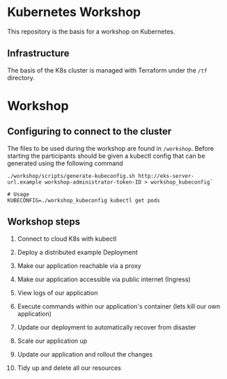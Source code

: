 # Kubernetes Workshop

This repository is the basis for a workshop on Kubernetes.

## Infrastructure

The basis of the K8s cluster is managed with Terraform under the `/tf` directory.


# Workshop

## Configuring to connect to the cluster
The files to be used during the workshop are found in `/workshop`. Before starting the participants should be given a kubectl config that can be generated using the following command

```
./workshop/scripts/generate-kubeconfig.sh http://eks-server-url.example workshop-administrator-token-ID > workshop_kubeconfig`

# Usage
KUBECONFIG=./workshop_kubeconfig kubectl get pods
```

## Workshop steps

1. Connect to cloud K8s with kubectl
2. Deploy a distributed example Deployment
3. Make our application reachable via a proxy
4. Make our application accessible via public internet (Ingress)
5. View logs of our application
6. Execute commands within our application's container (lets kill our own application)
7. Update our deployment to automatically recover from disaster
8. Scale our application up
9. Update our application and rollout the changes

11. Tidy up and delete all our resources


